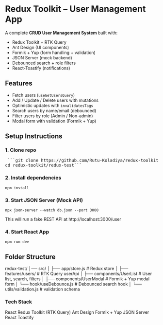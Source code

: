 # Redux Toolkit – User Management App

A complete **CRUD User Management System** built with:

- Redux Toolkit + RTK Query  
- Ant Design (UI components)  
- Formik + Yup (form handling + validation)  
- JSON Server (mock backend)  
- Debounced search + role filters  
- React-Toastify (notifications)

## Features
- Fetch users (`useGetUsersQuery`)
- Add / Update / Delete users with mutations
- Optimistic updates with `invalidatesTags`
- Search users by name/email (debounced)
- Filter users by role (Admin / Non-admin)
- Modal form with validation (Formik + Yup)

## Setup Instructions

### 1. Clone repo
<pre> ```git clone https://github.com/Rutu-Koladiya/redux-toolkit.git
cd redux-toolkit/redux-test```</pre>

### 2. Install dependencies
`npm install`

### 3. Start JSON Server (Mock API)
`npx json-server --watch db.json --port 3000`

This will run a fake REST API at http://localhost:3000/user

### 4. Start React App
`npm run dev`

## Folder Structure
redux-test/
│── src/
│   ├── app/store.js         # Redux store
│   ├── features/users/      # RTK Query userApi
│   ├── components/UserList  # User list, search, filters
│   ├── components/UserModal # Formik + Yup modal form
│   └── hook/useDebounce.js  # Debounced search hook
│   └── utils/validation.js  # validation schema

### Tech Stack

React
Redux Toolkit (RTK Query)
Ant Design
Formik + Yup
JSON Server
React Toastify
